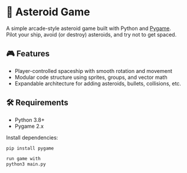 # 🚀 Asteroid Game

A simple arcade-style asteroid game built with Python and [Pygame](https://www.pygame.org/).  
Pilot your ship, avoid (or destroy) asteroids, and try not to get spaced.

## 🎮 Features

- Player-controlled spaceship with smooth rotation and movement
- Modular code structure using sprites, groups, and vector math
- Expandable architecture for adding asteroids, bullets, collisions, etc.

## 🛠 Requirements

- Python 3.8+
- Pygame 2.x

Install dependencies:

```bash
pip install pygame

run game with
python3 main.py
